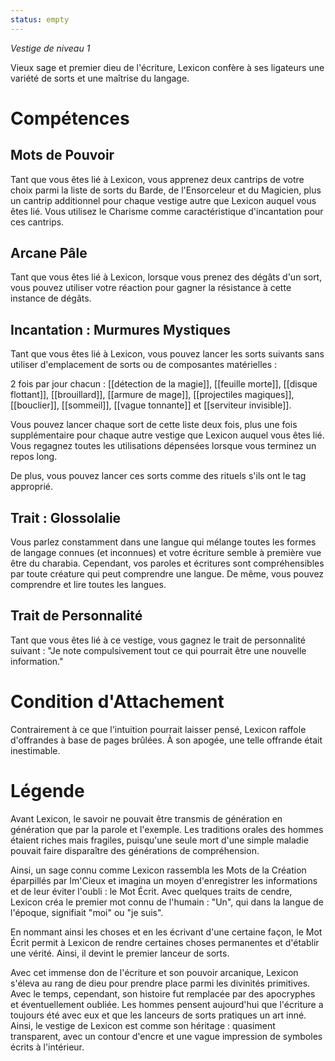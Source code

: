 ```yaml
---
status: empty
---
```

*Vestige de niveau 1*

Vieux sage et premier dieu de l'écriture, Lexicon confère à ses ligateurs une variété de sorts et une maîtrise du langage.

# Compétences

## Mots de Pouvoir
Tant que vous êtes lié à Lexicon, vous apprenez deux cantrips de votre choix parmi la liste de sorts du Barde, de l'Ensorceleur et du Magicien, plus un cantrip additionnel pour chaque vestige autre que Lexicon auquel vous êtes lié. Vous utilisez le Charisme comme caractéristique d'incantation pour ces cantrips.

## Arcane Pâle
Tant que vous êtes lié à Lexicon, lorsque vous prenez des dégâts d'un sort, vous pouvez utiliser votre réaction pour gagner la résistance à cette instance de dégâts.

## Incantation : Murmures Mystiques
Tant que vous êtes lié à Lexicon, vous pouvez lancer les sorts suivants sans utiliser d'emplacement de sorts ou de composantes matérielles : 

2 fois par jour chacun : [[détection de la magie]], [[feuille morte]], [[disque flottant]], [[brouillard]], [[armure de mage]], [[projectiles magiques]], [[bouclier]], [[sommeil]], [[vague tonnante]] et [[serviteur invisible]].

Vous pouvez lancer chaque sort de cette liste deux fois, plus une fois supplémentaire pour chaque autre vestige que Lexicon auquel vous êtes lié. Vous regagnez toutes les utilisations dépensées lorsque vous terminez un repos long.

De plus, vous pouvez lancer ces sorts comme des rituels s'ils ont le tag approprié.

## Trait : Glossolalie
Vous parlez constamment dans une langue qui mélange toutes les formes de langage connues (et inconnues) et votre écriture semble à première vue être du charabia. Cependant, vos paroles et écritures sont compréhensibles par toute créature qui peut comprendre une langue. De même, vous pouvez comprendre et lire toutes les langues.

## Trait de Personnalité
Tant que vous êtes lié à ce vestige, vous gagnez le trait de personnalité suivant : "Je note compulsivement tout ce qui pourrait être une nouvelle information."

# Condition d'Attachement
Contrairement à ce que l'intuition pourrait laisser pensé, Lexicon raffole d'offrandes à base de pages brûlées. À son apogée, une telle offrande était inestimable.

# Légende
Avant Lexicon, le savoir ne pouvait être transmis de génération en génération que par la parole et l'exemple. Les traditions orales des hommes étaient riches mais fragiles, puisqu'une seule mort d'une simple maladie pouvait faire disparaître des générations de compréhension.

Ainsi, un sage connu comme Lexicon rassembla les Mots de la Création éparpillés par Im'Cieux et imagina un moyen d'enregistrer les informations et de leur éviter l'oubli : le Mot Écrit. Avec quelques traits de cendre, Lexicon créa le premier mot connu de l'humain : "Un", qui dans la langue de l'époque, signifiait "moi" ou "je suis".

En nommant ainsi les choses et en les écrivant d'une certaine façon, le Mot Écrit permit à Lexicon de rendre certaines choses permanentes et d'établir une vérité. Ainsi, il devint le premier lanceur de sorts.

Avec cet immense don de l'écriture et son pouvoir arcanique, Lexicon s'éleva au rang de dieu pour prendre place parmi les divinités primitives. Avec le temps, cependant, son histoire fut remplacée par des apocryphes et éventuellement oubliée. Les hommes pensent aujourd'hui que l'écriture a toujours été avec eux et que les lanceurs de sorts pratiques un art inné. Ainsi, le vestige de Lexicon est comme son héritage : quasiment transparent, avec un contour d'encre et une vague impression de symboles écrits à l'intérieur.
